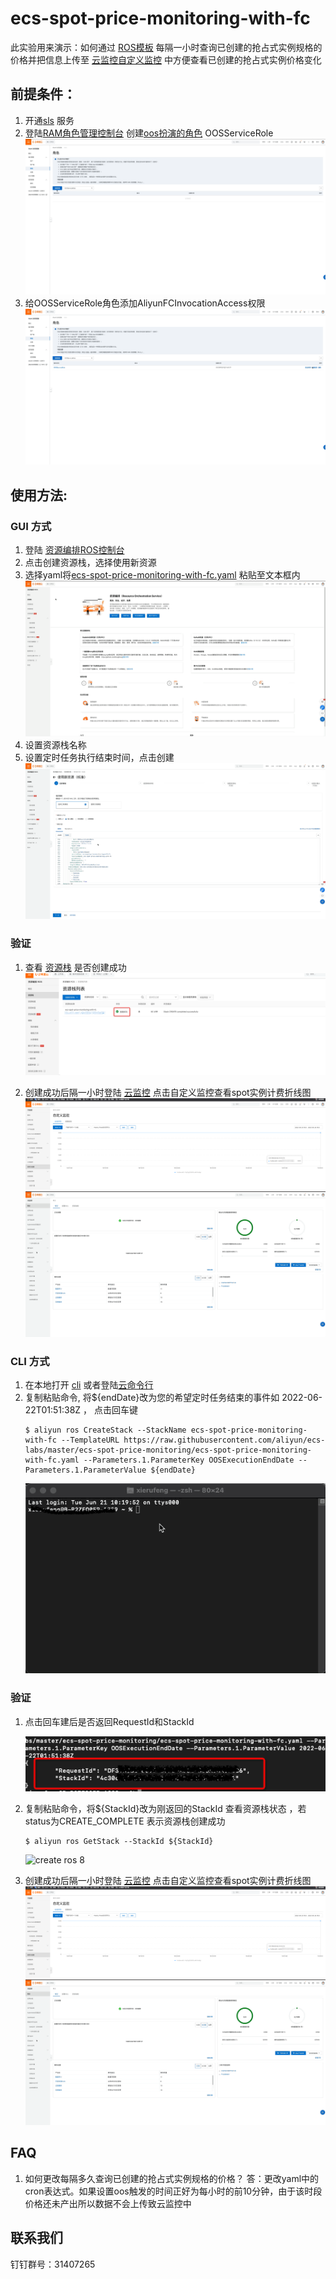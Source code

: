 # ecs-spot-price-monitoring-with-fc
此实验用来演示：如何通过 [ROS模板](https://ros.console.aliyun.com/cn-hangzhou/stacks) 每隔一小时查询已创建的抢占式实例规格的价格并把信息上传至 [云监控自定义监控](https://cms.console.aliyun.com/custom-monitoring/_all) 中方便查看已创建的抢占式实例价格变化
## 前提条件：
1. 开通[sls](https://sls.console.aliyun.com/lognext/profile) 服务
2. 登陆[RAM角色管理控制台](https://ram.console.aliyun.com/roles?spm=a2c4g.11186623.0.0.481c703byBWQLH) 创建[oos扮演的角色](https://help.aliyun.com/document_detail/120810.html?spm=5176.202021321.automation.5.4b6e67e7rObI6N) OOSServiceRole
   ![](docs/ecs-spot-price-monitoring-with-fc-5.gif?raw=true "create ros 1")
3. 给OOSServiceRole角色添加AliyunFCInvocationAccess权限
   ![](docs/ecs-spot-price-monitoring-with-fc-6.gif?raw=true "create ros 1")
## 使用方法:
### GUI 方式
1. 登陆 [资源编排ROS控制台](https://ros.console.aliyun.com/cn-hangzhou/welcome)
2. 点击创建资源栈，选择使用新资源
3. 选择yaml将[ecs-spot-price-monitoring-with-fc.yaml](https://github.com/aliyun/ecs-labs/blob/master/ecs-spot-price-monitoring/ecs-spot-price-monitoring-with-fc.yaml) 粘贴至文本框内
   ![](docs/ecs-spot-price-monitoring-with-fc-1.gif?raw=true "create ros 1")
4. 设置资源栈名称
5. 设置定时任务执行结束时间，点击创建
    ![](docs/ecs-spot-price-monitoring-with-fc-2.gif?raw=true "create ros 2")

### 验证
1. 查看 [资源栈](https://ros.console.aliyun.com/cn-hangzhou/stacks) 是否创建成功
   ![](docs/ecs-spot-price-monitoring-with-fc-1.png?raw=true "create ros 3")

2. 创建成功后隔一小时登陆 [云监控](https://cms.console.aliyun.com/custom-monitoring/_all) 点击自定义监控查看spot实例计费折线图
  ![](docs/ecs-spot-price-monitoring-with-fc-2.png?raw=true "create ros 4")
  ![](docs/ecs-spot-price-monitoring-with-fc-3.gif?raw=true "create ros 5")
### CLI 方式  
1. 在本地打开 [cli](https://help.aliyun.com/document_detail/139508.html) 或者登陆[云命令行](https://shell.aliyun.com/?spm=5176.21213303.3291411370.3.1dd653c9LowBmg&scm=20140722.S_card@@%E4%BA%A7%E5%93%81@@527485._.ID_card@@%E4%BA%A7%E5%93%81@@527485-RL_cli-OR_ser-V_2-P0_0)
2. 复制粘贴命令, 将${endDate}改为您的希望定时任务结束的事件如 2022-06-22T01:51:38Z ， 点击回车键
    ```shell
    $ aliyun ros CreateStack --StackName ecs-spot-price-monitoring-with-fc --TemplateURL https://raw.githubusercontent.com/aliyun/ecs-labs/master/ecs-spot-price-monitoring/ecs-spot-price-monitoring-with-fc.yaml --Parameters.1.ParameterKey OOSExecutionEndDate --Parameters.1.ParameterValue ${endDate}
    ```
    ![](docs/ecs-spot-price-monitoring-with-fc-4.gif?raw=true "create ros 6")
### 验证
1. 点击回车建后是否返回RequestId和StackId
   
    ![](docs/ecs-spot-price-monitoring-with-fc-4.png?raw=true "create ros 7")
   
2. 复制粘贴命令，将${StackId}改为刚返回的StackId 查看资源栈状态 ，若status为CREATE_COMPLETE 表示资源栈创建成功
    ```shell
    $ aliyun ros GetStack --StackId ${StackId}
    ```
   ![](docs/ecs-spot-price-monitoring-with-fc-5.png?raw=true "create ros 8")

2. 创建成功后隔一小时登陆 [云监控](https://cms.console.aliyun.com/custom-monitoring/_all) 点击自定义监控查看spot实例计费折线图
   ![](docs/ecs-spot-price-monitoring-with-fc-2.png?raw=true "create ros 9")
   ![](docs/ecs-spot-price-monitoring-with-fc-3.gif?raw=true "create ros 10")
   
## FAQ
1. 如何更改每隔多久查询已创建的抢占式实例规格的价格？
   答：更改yaml中的cron表达式。如果设置oos触发的时间正好为每小时的前10分钟，由于该时段价格还未产出所以数据不会上传致云监控中
   
## 联系我们
钉钉群号：31407265